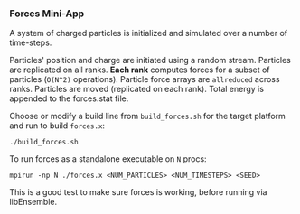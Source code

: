 ### Forces Mini-App

A system of charged particles is initialized and simulated over a number of time-steps.

Particles' position and charge are initiated using a random stream.
Particles are replicated on all ranks.
**Each rank** computes forces for a subset of particles (`O(N^2)` operations).
Particle force arrays are `allreduced` across ranks.
Particles are moved (replicated on each rank).
Total energy is appended to the forces.stat file.

Choose or modify a build line from `build_forces.sh` for the target platform and
run to build `forces.x`:

    ./build_forces.sh

To run forces as a standalone executable on `N` procs:

    mpirun -np N ./forces.x <NUM_PARTICLES> <NUM_TIMESTEPS> <SEED>

This is a good test to make sure forces is working, before running via libEnsemble.
